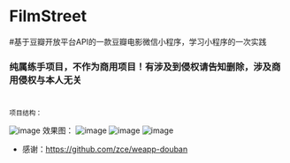 # FilmStreet
#基于豆瓣开放平台API的一款豆瓣电影微信小程序，学习小程序的一次实践
### 纯属练手项目，不作为商用项目！有涉及到侵权请告知删除，涉及商用侵权与本人无关
#
```
项目结构：
```
![image](https://github.com/YouriZhang/imagefolder/blob/master/wx-project.png)
效果图：
![image](https://github.com/YouriZhang/imagefolder/blob/master/a1.png)
![image](https://github.com/YouriZhang/imagefolder/blob/master/a2.png)
![image](https://github.com/YouriZhang/imagefolder/blob/master/a3.png)
* 感谢：https://github.com/zce/weapp-douban
